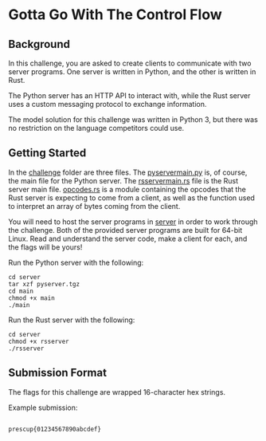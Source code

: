# Gotta Go With The Control Flow


## Background


  In this challenge, you are asked to create clients to communicate with two server programs. One server is written in Python, and the other is written in Rust.


  The Python server has an HTTP API to interact with, while the Rust server uses a custom messaging protocol to exchange information.


  The model solution for this challenge was written in Python 3, but there was no restriction on the language competitors could use.


## Getting Started


  In the [challenge](./challenge/) folder are three files. The [pyservermain.py](./challenge/pyservermain.py) is, of course, the main file for the Python server. The [rsservermain.rs](./challenge/rsservermain.rs) file is the Rust server main file. [opcodes.rs](./challenge/opcodes.rs) is a module containing the opcodes that the Rust server is expecting to come from a client, as well as the function used to interpret an array of bytes coming from the client.


  You will need to host the server programs in [server](./server) in order to work through the challenge. Both of the provided server programs are built for 64-bit Linux. Read and understand the server code, make a client for each, and the flags will be yours!

  Run the Python server with the following:
```
cd server
tar xzf pyserver.tgz
cd main
chmod +x main
./main
```

  Run the Rust server with the following:
```
cd server
chmod +x rsserver
./rsserver
```


## Submission Format


  The flags for this challenge are wrapped 16-character hex strings.


  Example submission:

  ```

  prescup{01234567890abcdef}

  ```
